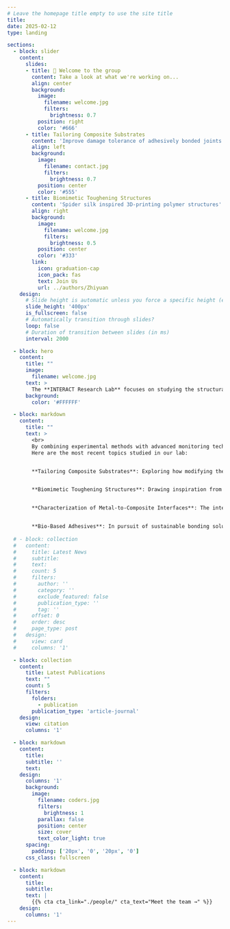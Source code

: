 ```yaml
---
# Leave the homepage title empty to use the site title
title:
date: 2025-02-12
type: landing

sections:
  - block: slider
    content:
      slides:
      - title: 👋 Welcome to the group
        content: Take a look at what we're working on...
        align: center
        background:
          image:
            filename: welcome.jpg
            filters:
              brightness: 0.7
          position: right
          color: '#666'
      - title: Tailoring Composite Substrates
        content: 'Improve damage tolerance of adhesively bonded joints'
        align: left
        background:
          image:
            filename: contact.jpg
            filters:
              brightness: 0.7
          position: center
          color: '#555'
      - title: Biomimetic Toughening Structures
        content: 'Spider silk inspired 3D-printing polymer structures'
        align: right
        background:
          image:
            filename: welcome.jpg
            filters:
              brightness: 0.5
          position: center
          color: '#333'
        link:
          icon: graduation-cap
          icon_pack: fas
          text: Join Us
          url: ../authors/Zhiyuan
    design:
      # Slide height is automatic unless you force a specific height (e.g. '400px')
      slide_height: '400px'
      is_fullscreen: false
      # Automatically transition through slides?
      loop: false
      # Duration of transition between slides (in ms)
      interval: 2000

  - block: hero
    content:
      title: ""
      image:
        filename: welcome.jpg
      text: >
        The **INTERACT Research Lab** focuses on studying the structural integrity of interfaces and layered materials. Our research aims to understand failure mechanisms, improve durability, and develop innovative solutions to enhance material performance.  
      background:
        color: '#FFFFFF'

  - block: markdown
    content:
      title: ""
      text: >
        <br>
        By combining experimental methods with advanced monitoring techniques, numerical modeling, and biomimetic design, we address challenges in adhesive bonding, composite materials, and sustainable engineering solutions. 
        Here are the most recent topics studied in our lab: 


        **Tailoring Composite Substrates**: Exploring how modifying the stacking sequences of carbon fiber-reinforced polymer substrates can improve the damage tolerance of adhesively bonded joints. 


        **Biomimetic Toughening Structures**: Drawing inspiration from the molecular design of spider silk, the lab studies 3D-printed polymeric structures that incorporate sacrificial bonds and hidden lengths. When embedded in polymer resins, these structures enhance the toughness of layered materials and create a supporting framework that enables alternative load paths. 


        **Characterization of Metal-to-Composite Interfaces**: The integration of composites into traditional metal-based structures requires joining conventional metal parts with new composite materials. The lab has developed innovative methods for fracture characterization of bi-material bonded joints, with extensive expertise in metal-to-polymer interfaces. 


        **Bio-Based Adhesives**: In pursuit of sustainable bonding solutions, the lab explores adhesives derived from bio-renewable raw materials. Research includes the development and characterization of bio-based adhesives, aiming to replace conventional petroleum-based adhesives without compromising performance. 
  
  # - block: collection
  #   content:
  #     title: Latest News
  #     subtitle:
  #     text:
  #     count: 5
  #     filters:
  #       author: ''
  #       category: ''
  #       exclude_featured: false
  #       publication_type: ''
  #       tag: ''
  #     offset: 0
  #     order: desc
  #     page_type: post
  #   design:
  #     view: card
  #     columns: '1'

  - block: collection
    content:
      title: Latest Publications
      text: ""
      count: 5
      filters:
        folders:
          - publication
        publication_type: 'article-journal'
    design:
      view: citation
      columns: '1'

  - block: markdown
    content:
      title:
      subtitle: ''
      text:
    design:
      columns: '1'
      background:
        image: 
          filename: coders.jpg
          filters:
            brightness: 1
          parallax: false
          position: center
          size: cover
          text_color_light: true
      spacing:
        padding: ['20px', '0', '20px', '0']
      css_class: fullscreen

  - block: markdown
    content:
      title:
      subtitle:
      text: |
        {{% cta cta_link="./people/" cta_text="Meet the team →" %}}
    design:
      columns: '1'
---
```

